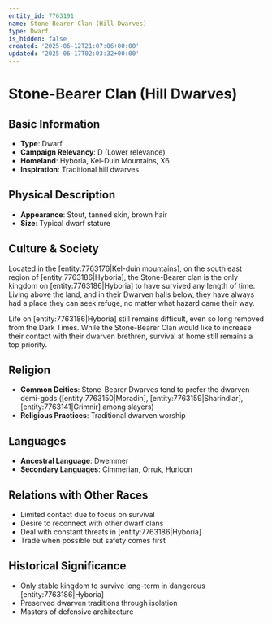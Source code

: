 ```yaml
---
entity_id: 7763191
name: Stone-Bearer Clan (Hill Dwarves)
type: Dwarf
is_hidden: false
created: '2025-06-12T21:07:06+00:00'
updated: '2025-06-17T02:03:32+00:00'
---
```


# Stone-Bearer Clan (Hill Dwarves)

## Basic Information

- **Type**: Dwarf
- **Campaign Relevancy**: D (Lower relevance)
- **Homeland**: Hyboria, Kel-Duin Mountains, X6
- **Inspiration**: Traditional hill dwarves

## Physical Description

- **Appearance**: Stout, tanned skin, brown hair
- **Size**: Typical dwarf stature

## Culture & Society

Located in the [entity:7763176|Kel-duin mountains], on the south east region of [entity:7763186|Hyboria], the Stone-Bearer clan is the only kingdom on [entity:7763186|Hyboria] to have survived any length of time. Living above the land, and in their Dwarven halls below, they have always had a place they can seek refuge, no matter what hazard came their way.

Life on [entity:7763186|Hyboria] still remains difficult, even so long removed from the Dark Times. While the Stone-Bearer Clan would like to increase their contact with their dwarven brethren, survival at home still remains a top priority.

## Religion

- **Common Deities**: Stone-Bearer Dwarves tend to prefer the dwarven demi-gods ([entity:7763150|Moradin], [entity:7763159|Sharindlar], [entity:7763141|Grimnir] among slayers)
- **Religious Practices**: Traditional dwarven worship

## Languages

- **Ancestral Language**: Dwemmer
- **Secondary Languages**: Cimmerian, Orruk, Hurloon

## Relations with Other Races

- Limited contact due to focus on survival
- Desire to reconnect with other dwarf clans
- Deal with constant threats in [entity:7763186|Hyboria]
- Trade when possible but safety comes first

## Historical Significance

- Only stable kingdom to survive long-term in dangerous [entity:7763186|Hyboria]
- Preserved dwarven traditions through isolation
- Masters of defensive architecture